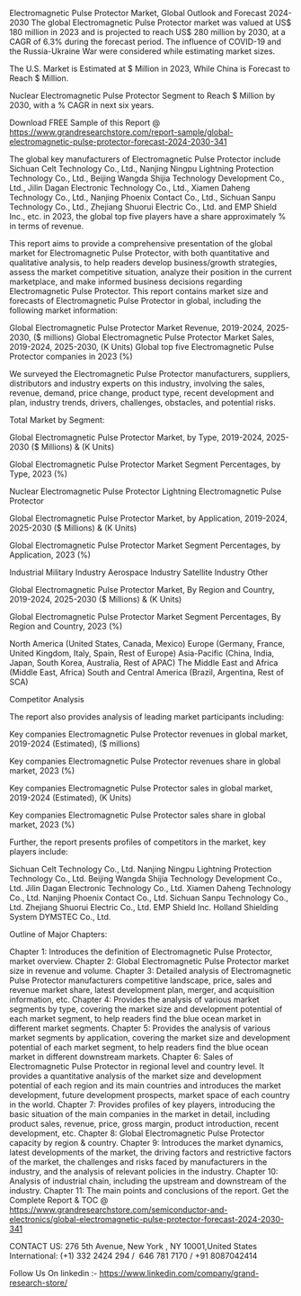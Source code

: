 Electromagnetic Pulse Protector Market, Global Outlook and Forecast 2024-2030
The global Electromagnetic Pulse Protector market was valued at US$ 180 million in 2023 and is projected to reach US$ 280 million by 2030, at a CAGR of 6.3% during the forecast period. The influence of COVID-19 and the Russia-Ukraine War were considered while estimating market sizes.

The U.S. Market is Estimated at $ Million in 2023, While China is Forecast to Reach $ Million.

Nuclear Electromagnetic Pulse Protector Segment to Reach $ Million by 2030, with a % CAGR in next six years.

Download FREE Sample of this Report @ https://www.grandresearchstore.com/report-sample/global-electromagnetic-pulse-protector-forecast-2024-2030-341

The global key manufacturers of Electromagnetic Pulse Protector include Sichuan Celt Technology Co., Ltd., Nanjing Ningpu Lightning Protection Technology Co., Ltd., Beijing Wangda Shijia Technology Development Co., Ltd., Jilin Dagan Electronic Technology Co., Ltd., Xiamen Daheng Technology Co., Ltd., Nanjing Phoenix Contact Co., Ltd., Sichuan Sanpu Technology Co., Ltd., Zhejiang Shuorui Electric Co., Ltd. and EMP Shield Inc., etc. in 2023, the global top five players have a share approximately % in terms of revenue.

This report aims to provide a comprehensive presentation of the global market for Electromagnetic Pulse Protector, with both quantitative and qualitative analysis, to help readers develop business/growth strategies, assess the market competitive situation, analyze their position in the current marketplace, and make informed business decisions regarding Electromagnetic Pulse Protector. This report contains market size and forecasts of Electromagnetic Pulse Protector in global, including the following market information:

Global Electromagnetic Pulse Protector Market Revenue, 2019-2024, 2025-2030, ($ millions)
Global Electromagnetic Pulse Protector Market Sales, 2019-2024, 2025-2030, (K Units)
Global top five Electromagnetic Pulse Protector companies in 2023 (%)

We surveyed the Electromagnetic Pulse Protector manufacturers, suppliers, distributors and industry experts on this industry, involving the sales, revenue, demand, price change, product type, recent development and plan, industry trends, drivers, challenges, obstacles, and potential risks.

Total Market by Segment:

Global Electromagnetic Pulse Protector Market, by Type, 2019-2024, 2025-2030 ($ Millions) & (K Units)

Global Electromagnetic Pulse Protector Market Segment Percentages, by Type, 2023 (%)

Nuclear Electromagnetic Pulse Protector
Lightning Electromagnetic Pulse Protector

Global Electromagnetic Pulse Protector Market, by Application, 2019-2024, 2025-2030 ($ Millions) & (K Units)

Global Electromagnetic Pulse Protector Market Segment Percentages, by Application, 2023 (%)

Industrial
Military Industry
Aerospace Industry
Satellite Industry
Other

Global Electromagnetic Pulse Protector Market, By Region and Country, 2019-2024, 2025-2030 ($ Millions) & (K Units)

Global Electromagnetic Pulse Protector Market Segment Percentages, By Region and Country, 2023 (%)

North America (United States, Canada, Mexico)
Europe (Germany, France, United Kingdom, Italy, Spain, Rest of Europe)
Asia-Pacific (China, India, Japan, South Korea, Australia, Rest of APAC)
The Middle East and Africa (Middle East, Africa)
South and Central America (Brazil, Argentina, Rest of SCA)

Competitor Analysis

The report also provides analysis of leading market participants including:

Key companies Electromagnetic Pulse Protector revenues in global market, 2019-2024 (Estimated), ($ millions)

Key companies Electromagnetic Pulse Protector revenues share in global market, 2023 (%)

Key companies Electromagnetic Pulse Protector sales in global market, 2019-2024 (Estimated), (K Units)

Key companies Electromagnetic Pulse Protector sales share in global market, 2023 (%)

Further, the report presents profiles of competitors in the market, key players include:

Sichuan Celt Technology Co., Ltd.
Nanjing Ningpu Lightning Protection Technology Co., Ltd.
Beijing Wangda Shijia Technology Development Co., Ltd.
Jilin Dagan Electronic Technology Co., Ltd.
Xiamen Daheng Technology Co., Ltd.
Nanjing Phoenix Contact Co., Ltd.
Sichuan Sanpu Technology Co., Ltd.
Zhejiang Shuorui Electric Co., Ltd.
EMP Shield Inc.
Holland Shielding System
DYMSTEC Co., Ltd.

Outline of Major Chapters:

Chapter 1: Introduces the definition of Electromagnetic Pulse Protector, market overview.
Chapter 2: Global Electromagnetic Pulse Protector market size in revenue and volume.
Chapter 3: Detailed analysis of Electromagnetic Pulse Protector manufacturers competitive landscape, price, sales and revenue market share, latest development plan, merger, and acquisition information, etc.
Chapter 4: Provides the analysis of various market segments by type, covering the market size and development potential of each market segment, to help readers find the blue ocean market in different market segments.
Chapter 5: Provides the analysis of various market segments by application, covering the market size and development potential of each market segment, to help readers find the blue ocean market in different downstream markets.
Chapter 6: Sales of Electromagnetic Pulse Protector in regional level and country level. It provides a quantitative analysis of the market size and development potential of each region and its main countries and introduces the market development, future development prospects, market space of each country in the world.
Chapter 7: Provides profiles of key players, introducing the basic situation of the main companies in the market in detail, including product sales, revenue, price, gross margin, product introduction, recent development, etc.
Chapter 8: Global Electromagnetic Pulse Protector capacity by region & country.
Chapter 9: Introduces the market dynamics, latest developments of the market, the driving factors and restrictive factors of the market, the challenges and risks faced by manufacturers in the industry, and the analysis of relevant policies in the industry.
Chapter 10: Analysis of industrial chain, including the upstream and downstream of the industry.
Chapter 11: The main points and conclusions of the report.
Get the Complete Report & TOC @ https://www.grandresearchstore.com/semiconductor-and-electronics/global-electromagnetic-pulse-protector-forecast-2024-2030-341

CONTACT US:
276 5th Avenue, New York , NY 10001,United States
International: (+1) 332 2424 294 /  646 781 7170 / +91 8087042414

Follow Us On linkedin :- https://www.linkedin.com/company/grand-research-store/
